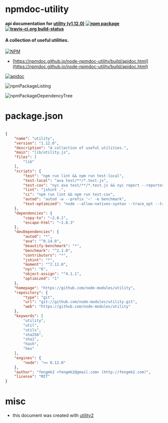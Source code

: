 # npmdoc-utility

#### api documentation for  [utility (v1.12.0)](https://github.com/node-modules/utility)  [![npm package](https://img.shields.io/npm/v/npmdoc-utility.svg?style=flat-square)](https://www.npmjs.org/package/npmdoc-utility) [![travis-ci.org build-status](https://api.travis-ci.org/npmdoc/node-npmdoc-utility.svg)](https://travis-ci.org/npmdoc/node-npmdoc-utility)

#### A collection of useful utilities.

[![NPM](https://nodei.co/npm/utility.png?downloads=true&downloadRank=true&stars=true)](https://www.npmjs.com/package/utility)

- [https://npmdoc.github.io/node-npmdoc-utility/build/apidoc.html](https://npmdoc.github.io/node-npmdoc-utility/build/apidoc.html)

[![apidoc](https://npmdoc.github.io/node-npmdoc-utility/build/screenCapture.buildCi.browser.%252Ftmp%252Fbuild%252Fapidoc.html.png)](https://npmdoc.github.io/node-npmdoc-utility/build/apidoc.html)

![npmPackageListing](https://npmdoc.github.io/node-npmdoc-utility/build/screenCapture.npmPackageListing.svg)

![npmPackageDependencyTree](https://npmdoc.github.io/node-npmdoc-utility/build/screenCapture.npmPackageDependencyTree.svg)



# package.json

```json

{
    "name": "utility",
    "version": "1.12.0",
    "description": "A collection of useful utilities.",
    "main": "lib/utility.js",
    "files": [
        "lib"
    ],
    "scripts": {
        "test": "npm run lint && npm run test-local",
        "test-local": "ava test/**/*.test.js",
        "test-cov": "nyc ava test/**/*.test.js && nyc report --reporter=lcov",
        "lint": "jshint .",
        "ci": "npm run lint && npm run test-cov",
        "autod": "autod -w --prefix '~' -e benchmark",
        "test-optimized": "node --allow-natives-syntax --trace_opt --trace_deopt test/optimized.js"
    },
    "dependencies": {
        "copy-to": "~2.0.1",
        "escape-html": "~1.0.3"
    },
    "devDependencies": {
        "autod": "*",
        "ava": "^0.14.0",
        "beautify-benchmark": "*",
        "benchmark": "^2.1.0",
        "contributors": "*",
        "jshint": "*",
        "moment": "^2.12.0",
        "nyc": "6",
        "object-assign": "^4.1.1",
        "optimized": "1"
    },
    "homepage": "https://github.com/node-modules/utility",
    "repository": {
        "type": "git",
        "url": "git://github.com/node-modules/utility.git",
        "web": "https://github.com/node-modules/utility"
    },
    "keywords": [
        "utility",
        "util",
        "utils",
        "sha256",
        "sha1",
        "hash",
        "hex"
    ],
    "engines": {
        "node": ">= 0.12.0"
    },
    "author": "fengmk2 <fengmk2@gmail.com> (http://fengmk2.com)",
    "license": "MIT"
}
```



# misc
- this document was created with [utility2](https://github.com/kaizhu256/node-utility2)
